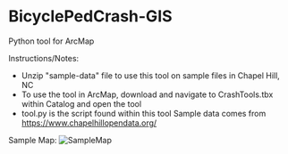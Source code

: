 # BicyclePedCrash-GIS
Python tool for ArcMap

Instructions/Notes:
- Unzip "sample-data" file to use this tool on sample files in Chapel Hill, NC
- To use the tool in ArcMap, download and navigate to CrashTools.tbx within Catalog and open the tool
- tool.py is the script found within this tool
Sample data comes from https://www.chapelhillopendata.org/

Sample Map:
![SampleMap](https://user-images.githubusercontent.com/54999769/81514831-bb49af80-92f6-11ea-95ff-a07c80862a9f.jpg)

